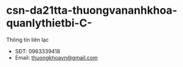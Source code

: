 # csn-da21tta-thuongvananhkhoa-quanlythietbi-C-
Thông tin liên lạc
- SĐT: 0963339418
- Email: thuongkhoavn@gmail.com
